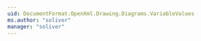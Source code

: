 ```yaml
---
uid: DocumentFormat.OpenXml.Drawing.Diagrams.VariableValues
ms.author: "soliver"
manager: "soliver"
---
```

